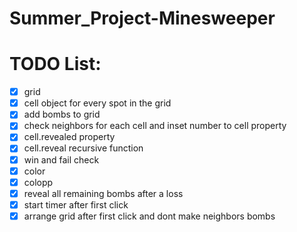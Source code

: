 # Summer_Project-Minesweeper

# TODO List:
- [x] grid
- [x] cell object for every spot in the grid
- [x] add bombs to grid
- [x] check neighbors for each cell and inset number to cell property
- [x] cell.revealed property
- [x] cell.reveal recursive function
- [x] win and fail check
- [x] color
- [x] colopp
- [x] reveal all remaining bombs after a loss
- [x] start timer after first click
- [x] arrange grid after first click and dont make neighbors bombs
